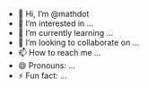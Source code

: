 - 👋 Hi, I’m @mathdot
- 👀 I’m interested in ...
- 🌱 I’m currently learning ...
- 💞️ I’m looking to collaborate on ...
- 📫 How to reach me ...
- 😄 Pronouns: ...
- ⚡ Fun fact: ...

<!---
mathdot/mathdot is a ✨ special ✨ repository because its `README.md` (this file) appears on your GitHub profile.
You can click the Preview link to take a look at your changes.
--->
